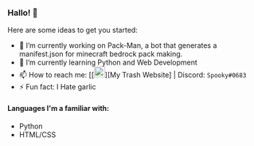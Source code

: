 ### Hallo! 👋

Here are some ideas to get you started:

- 🔭 I’m currently working on Pack-Man, a bot that generates a manifest.json for minecraft bedrock pack making.
- 🌱 I’m currently learning Python and Web Development
- 📫 How to reach me: [[<img alt="My Websute" width="22px" src="https://media.discordapp.net/attachments/836232703379505183/843704449386283048/78dd3a9a29a5fdec.png" />][My Trash Website] | Discord: `Spooky#0683`
- ⚡ Fun fact: I Hate garlic

#### Languages I'm a familiar with:

- Python
- HTML/CSS
